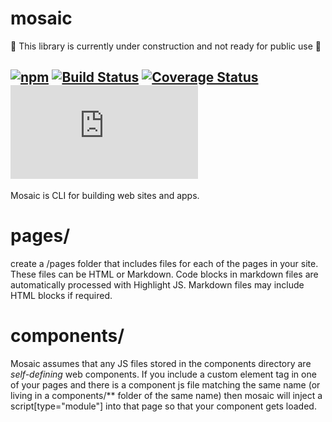 # mosaic

🚧 This library is currently under construction and not ready for public use 🚧

## [![npm](https://img.shields.io/npm/v/mosaic.svg)](http://npm.im/mosaic) [![Build Status](https://travis-ci.com/defx/mosaic.svg?branch=master)](https://travis-ci.com/defx/mosaic) [![Coverage Status](https://coveralls.io/repos/github/defx/mosaic/badge.svg?branch=master)](https://coveralls.io/github/defx/mosaic?branch=master) [![gzip size](https://img.badgesize.io/https://unpkg.com/mosaic/dist/mosaic.min.js?compression=gzip&label=gzip)]()

Mosaic is CLI for building web sites and apps.

# pages/

create a /pages folder that includes files for each of the pages in your site. These files can be HTML or Markdown. Code blocks in markdown files are automatically processed with Highlight JS. Markdown files may include HTML blocks if required.

# components/

Mosaic assumes that any JS files stored in the components directory are _self-defining_ web components. If you include a custom element tag in one of your pages and there is a component js file matching the same name (or living in a components/\*\* folder of the same name) then mosaic will inject a script[type="module"] into that page so that your component gets loaded.
